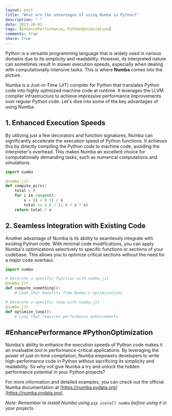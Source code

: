 ```yaml
---
layout: post
title: "What are the advantages of using Numba in Python?"
description: " "
date: 2023-10-01
tags: [EnhancePerformance, PythonOptimization]
comments: true
share: true
---
```


Python is a versatile programming language that is widely used in various domains due to its simplicity and readability. However, its interpreted nature can sometimes result in slower execution speeds, especially when dealing with computationally intensive tasks. This is where **Numba** comes into the picture.

Numba is a Just-in-Time (JIT) compiler for Python that translates Python code into highly optimized machine code at runtime. It leverages the LLVM compiler infrastructure to achieve impressive performance improvements over regular Python code. Let's dive into some of the key advantages of using Numba:

## 1. Enhanced Execution Speeds

By utilizing just a few decorators and function signatures, Numba can significantly accelerate the execution speed of Python functions. It achieves this by directly compiling the Python code to machine code, avoiding the interpreter's overhead. This makes Numba an excellent choice for computationally demanding tasks, such as numerical computations and simulations.

```python
import numba

@numba.jit
def compute_pi(n):
    total = 0
    for i in range(n):
        x = (i + 0.5) / n
        total += 4.0 / (1.0 + x * x)
    return total / n
```

## 2. Seamless Integration with Existing Code

Another advantage of Numba is its ability to seamlessly integrate with existing Python code. With minimal code modifications, you can apply Numba's optimizations selectively to specific functions or sections of your codebase. This allows you to optimize critical sections without the need for a major code overhaul.

```python
import numba

# Decorate a specific function with numba.jit
@numba.jit
def compute_something():
    # Code that benefits from Numba's optimizations

# Decorate a specific loop with numba.jit
@numba.jit
def optimize_loop():
    # Loop that requires performance enhancements
```

## #EnhancePerformance #PythonOptimization

Numba's ability to enhance the execution speeds of Python code makes it an invaluable tool in performance-critical applications. By leveraging the power of just-in-time compilation, Numba empowers developers to write high-performance code in Python without sacrificing its simplicity and readability. So why not give Numba a try and unlock the hidden performance potential in your Python projects?

For more information and detailed examples, you can check out the official Numba documentation at [https://numba.pydata.org](https://numba.pydata.org).

*Note: Remember to install Numba using `pip install numba` before using it in your projects.*